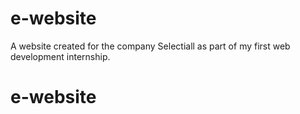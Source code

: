 # e-website
A website created for the company Selectiall as part of my first web development internship.
# e-website
